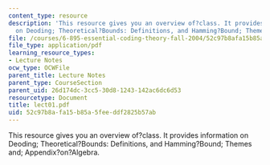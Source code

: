 ```yaml
---
content_type: resource
description: 'This resource gives you an overview of?class. It provides information
  on Deoding; Theoretical?Bounds: Definitions, and Hamming?Bound; Themes and; Appendix?on?Algebra.'
file: /courses/6-895-essential-coding-theory-fall-2004/52c97b8afa15b85a5feeddf2825b57ab_lect01.pdf
file_type: application/pdf
learning_resource_types:
- Lecture Notes
ocw_type: OCWFile
parent_title: Lecture Notes
parent_type: CourseSection
parent_uid: 26d174dc-3cc5-30d8-1243-142ac6dc6d53
resourcetype: Document
title: lect01.pdf
uid: 52c97b8a-fa15-b85a-5fee-ddf2825b57ab
---
```

This resource gives you an overview of?class. It provides information on Deoding; Theoretical?Bounds: Definitions, and Hamming?Bound; Themes and; Appendix?on?Algebra.

